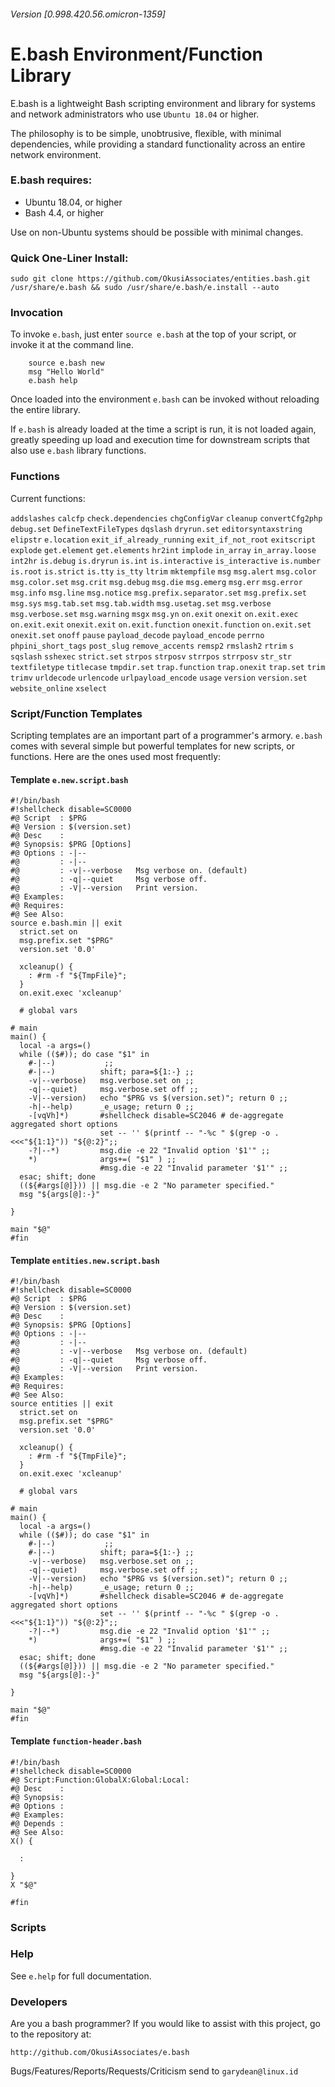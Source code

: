 ###### Version [0.998.420.56.omicron-1359]
# E.bash Environment/Function Library

E.bash is a lightweight Bash scripting environment and library for systems and network administrators who use `Ubuntu 18.04` or higher.

The philosophy is to be simple, unobtrusive, flexible, with minimal dependencies, while providing a standard functionality across an entire network environment.

### E.bash requires:

* Ubuntu 18.04, or higher
* Bash 4.4, or higher

Use on non-Ubuntu systems should be possible with minimal changes.  

### Quick One-Liner Install:

    sudo git clone https://github.com/OkusiAssociates/entities.bash.git /usr/share/e.bash && sudo /usr/share/e.bash/e.install --auto

### Invocation

To invoke `e.bash`, just enter `source e.bash` at the top of your script, or invoke it at the command line.
````
    source e.bash new
    msg "Hello World"
    e.bash help
````
Once loaded into the environment `e.bash` can be invoked without reloading the entire library.

If `e.bash` is already loaded at the time a script is run, it is not loaded again, greatly speeding up load and execution time for downstream scripts that also use `e.bash` library functions.

### Functions

Current functions:

`addslashes` `calcfp` `check.dependencies` `chgConfigVar` `cleanup` `convertCfg2php` `debug.set` `DefineTextFileTypes` `dqslash` `dryrun.set` `editorsyntaxstring` `elipstr` `e.location` `exit_if_already_running` `exit_if_not_root` `exitscript` `explode` `get.element` `get.elements` `hr2int` `implode` `in_array` `in_array.loose` `int2hr` `is.debug` `is.dryrun` `is.int` `is.interactive` `is_interactive` `is.number` `is.root` `is.strict` `is.tty` `is_tty` `ltrim` `mktempfile` `msg` `msg.alert` `msg.color` `msg.color.set` `msg.crit` `msg.debug` `msg.die` `msg.emerg` `msg.err` `msg.error` `msg.info` `msg.line` `msg.notice` `msg.prefix.separator.set` `msg.prefix.set` `msg.sys` `msg.tab.set` `msg.tab.width` `msg.usetag.set` `msg.verbose` `msg.verbose.set` `msg.warning` `msgx` `msg.yn` `on.exit` `onexit` `on.exit.exec` `on.exit.exit` `onexit.exit` `on.exit.function` `onexit.function` `on.exit.set` `onexit.set` `onoff` `pause` `payload_decode` `payload_encode` `perrno` `phpini_short_tags` `post_slug` `remove_accents` `remsp2` `rmslash2` `rtrim` `s` `sqslash` `sshexec` `strict.set` `strpos` `strposv` `strrpos` `strrposv` `str_str` `textfiletype` `titlecase` `tmpdir.set` `trap.function` `trap.onexit` `trap.set` `trim` `trimv` `urldecode` `urlencode` `urlpayload_encode` `usage` `version` `version.set` `website_online` `xselect` 
### Script/Function Templates

Scripting templates are an important part of a programmer's armory.  `e.bash` comes with several simple but powerful templates for new scripts, or functions.  Here are the ones used most frequently:

#### Template `e.new.script.bash`
````
#!/bin/bash
#!shellcheck disable=SC0000
#@ Script  : $PRG
#@ Version : $(version.set)
#@ Desc    : 
#@ Synopsis: $PRG [Options]
#@ Options : -|--           
#@         : -|--           
#@         : -v|--verbose   Msg verbose on. (default)
#@         : -q|--quiet     Msg verbose off.
#@         : -V|--version   Print version.
#@ Examples:
#@ Requires:
#@ See Also: 
source e.bash.min || exit
  strict.set on
  msg.prefix.set "$PRG"
  version.set '0.0'

  xcleanup() { 
    : #rm -f "${TmpFile}"; 
  }
  on.exit.exec 'xcleanup'

  # global vars
  
# main
main() {
  local -a args=()
  while (($#)); do case "$1" in
    #-|--)           ;;
    #-|--)          shift; para=${1:-} ;;
    -v|--verbose)   msg.verbose.set on ;;
    -q|--quiet)     msg.verbose.set off ;;
    -V|--version)   echo "$PRG vs $(version.set)"; return 0 ;;
    -h|--help)      _e_usage; return 0 ;;
    -[vqVh]*)       #shellcheck disable=SC2046 # de-aggregate aggregated short options
                    set -- '' $(printf -- "-%c " $(grep -o . <<<"${1:1}")) "${@:2}";;
    -?|--*)         msg.die -e 22 "Invalid option '$1'" ;;
    *)              args+=( "$1" ) ;;
                    #msg.die -e 22 "Invalid parameter '$1'" ;;
  esac; shift; done
  ((${#args[@]})) || msg.die -e 2 "No parameter specified."
  msg "${args[@]:-}"
    
}

main "$@"
#fin
````

#### Template `entities.new.script.bash`
````
#!/bin/bash
#!shellcheck disable=SC0000
#@ Script  : $PRG
#@ Version : $(version.set)
#@ Desc    : 
#@ Synopsis: $PRG [Options]
#@ Options : -|--           
#@         : -|--           
#@         : -v|--verbose   Msg verbose on. (default)
#@         : -q|--quiet     Msg verbose off.
#@         : -V|--version   Print version.
#@ Examples:
#@ Requires:
#@ See Also: 
source entities || exit
  strict.set on
  msg.prefix.set "$PRG"
  version.set '0.0'

  xcleanup() { 
    : #rm -f "${TmpFile}"; 
  }
  on.exit.exec 'xcleanup'

  # global vars
  
# main
main() {
  local -a args=()
  while (($#)); do case "$1" in
    #-|--)           ;;
    #-|--)          shift; para=${1:-} ;;
    -v|--verbose)   msg.verbose.set on ;;
    -q|--quiet)     msg.verbose.set off ;;
    -V|--version)   echo "$PRG vs $(version.set)"; return 0 ;;
    -h|--help)      _e_usage; return 0 ;;
    -[vqVh]*)       #shellcheck disable=SC2046 # de-aggregate aggregated short options
                    set -- '' $(printf -- "-%c " $(grep -o . <<<"${1:1}")) "${@:2}";;
    -?|--*)         msg.die -e 22 "Invalid option '$1'" ;;
    *)              args+=( "$1" ) ;;
                    #msg.die -e 22 "Invalid parameter '$1'" ;;
  esac; shift; done
  ((${#args[@]})) || msg.die -e 2 "No parameter specified."
  msg "${args[@]:-}"
    
}

main "$@"
#fin
````

#### Template `function-header.bash`
````
#!/bin/bash
#!shellcheck disable=SC0000
#@ Script:Function:GlobalX:Global:Local: 
#@ Desc    : 
#@ Synopsis: 
#@ Options :
#@ Examples: 
#@ Depends :
#@ See Also:
X() {
  
  :
  
}
X "$@"

#fin
````

### Scripts

### Help

See `e.help` for full documentation.

### Developers

Are you a bash programmer? If you would like to assist with this project, go to the repository at:

    http://github.com/OkusiAssociates/e.bash

Bugs/Features/Reports/Requests/Criticism send to `garydean@linux.id`

